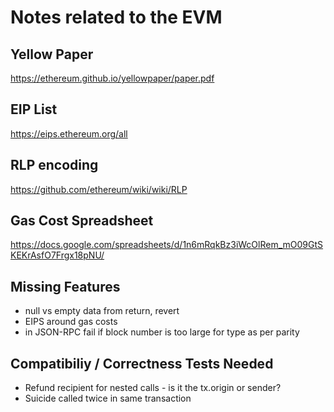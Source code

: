 # Notes related to the EVM

## Yellow Paper
https://ethereum.github.io/yellowpaper/paper.pdf

## EIP List
https://eips.ethereum.org/all

## RLP encoding
https://github.com/ethereum/wiki/wiki/RLP

## Gas Cost Spreadsheet
https://docs.google.com/spreadsheets/d/1n6mRqkBz3iWcOlRem_mO09GtSKEKrAsfO7Frgx18pNU/

## Missing Features

* null vs empty data from return, revert
* EIPS around gas costs
* in JSON-RPC fail if block number is too large for type as per parity

## Compatibiliy / Correctness Tests Needed

* Refund recipient for nested calls - is it the tx.origin or sender?
* Suicide called twice in same transaction 
